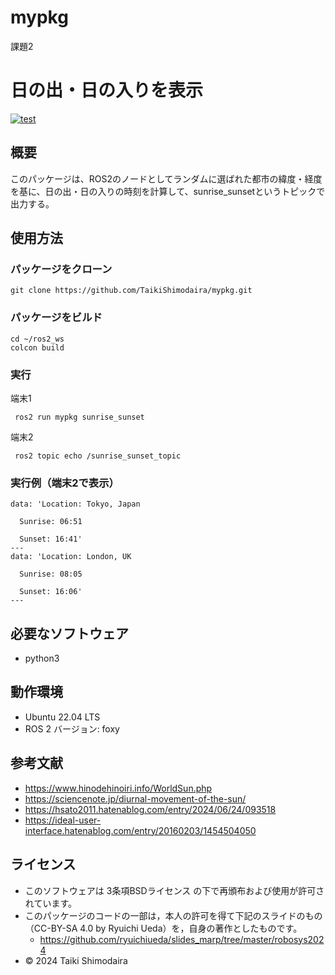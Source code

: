 # mypkg  
課題2  
#   日の出・日の入りを表示
[![test](https://github.com/TaikiShimodaira/mypkg/actions/workflows/test.yml/badge.svg)](https://github.com/TaikiShimodaira/mypkg/actions/workflows/test.yml)  
## 概要  
このパッケージは、ROS2のノードとしてランダムに選ばれた都市の緯度・経度を基に、日の出・日の入りの時刻を計算して、sunrise_sunsetというトピックで出力する。  
## 使用方法  
### パッケージをクローン  
```
git clone https://github.com/TaikiShimodaira/mypkg.git
```
### パッケージをビルド
```
cd ~/ros2_ws
colcon build
```
### 実行  
端末1  
```
 ros2 run mypkg sunrise_sunset
```
端末2
```
 ros2 topic echo /sunrise_sunset_topic
```
### 実行例（端末2で表示）  
```
data: 'Location: Tokyo, Japan

  Sunrise: 06:51

  Sunset: 16:41'
---
data: 'Location: London, UK

  Sunrise: 08:05

  Sunset: 16:06'
---
```
## 必要なソフトウェア  
- python3
## 動作環境
- Ubuntu 22.04 LTS  
- ROS 2 バージョン: foxy
## 参考文献
- https://www.hinodehinoiri.info/WorldSun.php
- https://sciencenote.jp/diurnal-movement-of-the-sun/
- https://hsato2011.hatenablog.com/entry/2024/06/24/093518
- https://ideal-user-interface.hatenablog.com/entry/20160203/1454504050  
## ライセンス 
- このソフトウェアは 3条項BSDライセンス の下で再頒布および使用が許可されています。  
- このパッケージのコードの一部は，本人の許可を得て下記のスライドのもの（CC-BY-SA 4.0 by Ryuichi Ueda）を，自身の著作としたものです。
  - https://github.com/ryuichiueda/slides_marp/tree/master/robosys2024
-  © 2024 Taiki Shimodaira  
